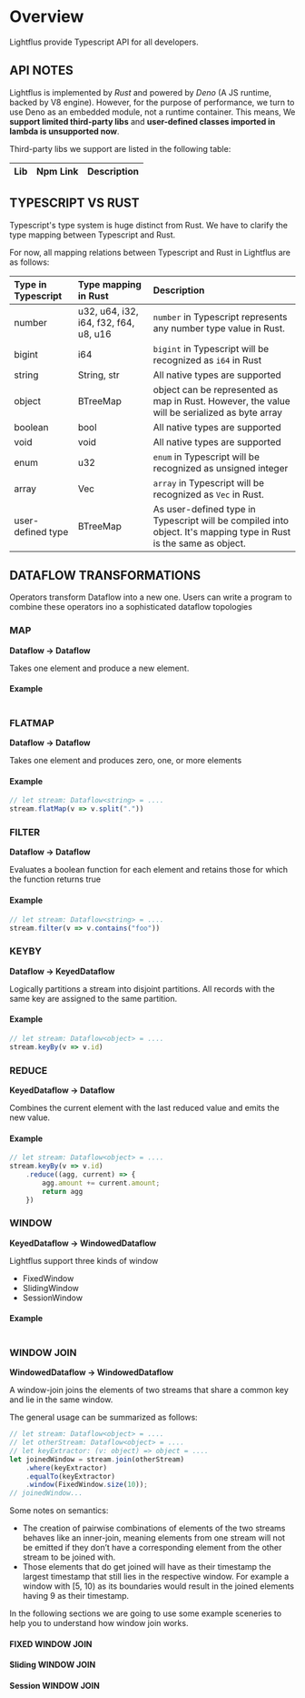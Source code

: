 # Overview

Lightflus provide Typescript API for all developers.

## API NOTES

Lightflus is implemented by *Rust* and powered by *Deno* (A JS runtime, backed by V8 engine). However, for the
purpose of performance, we turn to use Deno as an embedded module, not a runtime container. This means, We **support
limited third-party libs** and **user-defined classes imported in lambda is unsupported now**.

Third-party libs we support are listed in the following table:

| Lib | Npm Link | Description |
|:----|:---------|:------------|

## TYPESCRIPT VS RUST

Typescript's type system is huge distinct from Rust. We have to clarify the type mapping between Typescript and Rust.

For now, all mapping relations between Typescript and Rust in Lightflus are as follows:

| Type in Typescript | Type mapping in Rust                  | Description                                                                                                       |
|:-------------------|:--------------------------------------|:------------------------------------------------------------------------------------------------------------------|
| number             | u32, u64, i32, i64, f32, f64, u8, u16 | `number` in Typescript represents any number type value in Rust.                                                  |
| bigint             | i64                                   | `bigint` in Typescript will be recognized as `i64` in Rust                                                        |
| string             | String, str                           | All native types are supported                                                                                    |
| object             | BTreeMap                              | object can be represented as map in Rust. However, the value will be serialized as byte array                     |
| boolean            | bool                                  | All native types are supported                                                                                    |                                                                             |
| void               | void                                  | All native types are supported                                                                                    |
| enum               | u32                                   | `enum` in Typescript will be recognized as unsigned integer                                                       |
| array              | Vec                                   | `array` in Typescript will be recognized as `Vec` in Rust.                                                        |
| user-defined type  | BTreeMap                              | As user-defined type in Typescript will be compiled into object. It's mapping type in Rust is the same as object. |

## DATAFLOW TRANSFORMATIONS

Operators transform Dataflow into a new one. Users can write a program to combine these operators ino a sophisticated
dataflow topologies

### MAP

**Dataflow -> Dataflow**

Takes one element and produce a new element.

#### Example

```typescript

```

### FLATMAP

**Dataflow -> Dataflow**

Takes one element and produces zero, one, or more elements

#### Example

```typescript
// let stream: Dataflow<string> = ....
stream.flatMap(v => v.split("."))

```

### FILTER

**Dataflow -> Dataflow**

Evaluates a boolean function for each element and retains those for which the function returns true

#### Example

```typescript
// let stream: Dataflow<string> = ....
stream.filter(v => v.contains("foo"))
```

### KEYBY

**Dataflow -> KeyedDataflow**

Logically partitions a stream into disjoint partitions. All records with the same key are assigned to the same
partition.

#### Example

```typescript
// let stream: Dataflow<object> = ....
stream.keyBy(v => v.id)
```

### REDUCE

**KeyedDataflow -> Dataflow**

Combines the current element with the last reduced value and emits the new value.

#### Example

```typescript
// let stream: Dataflow<object> = ....
stream.keyBy(v => v.id)
    .reduce((agg, current) => {
        agg.amount += current.amount;
        return agg
    })
```

### WINDOW

**KeyedDataflow → WindowedDataflow**

Lightflus support three kinds of window

* FixedWindow
* SlidingWindow
* SessionWindow

#### Example

```typescript

```

### WINDOW JOIN

**WindowedDataflow → WindowedDataflow**

A window-join joins the elements of two streams that share a common key and lie in the same window.

The general usage can be summarized as follows:

```typescript
// let stream: Dataflow<object> = ....
// let otherStream: Dataflow<object> = ....
// let keyExtractor: (v: object) => object = ....
let joinedWindow = stream.join(otherStream)
    .where(keyExtractor)
    .equalTo(keyExtractor)
    .window(FixedWindow.size(10));
// joinedWindow...
```

Some notes on semantics:

* The creation of pairwise combinations of elements of the two streams behaves like an inner-join, meaning elements from
  one stream will not be emitted if they don’t have a corresponding element from the other stream to be joined with.
* Those elements that do get joined will have as their timestamp the largest timestamp that still lies in the respective
  window. For example a window with [5, 10) as its boundaries would result in the joined elements having 9 as their
  timestamp.

In the following sections we are going to use some example sceneries to help you to understand how window join works.

#### FIXED WINDOW JOIN

#### Sliding WINDOW JOIN

#### Session WINDOW JOIN

